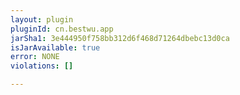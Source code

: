 ```yaml
---
layout: plugin
pluginId: cn.bestwu.app
jarSha1: 3e444950f758bb312d6f468d71264dbebc13d0ca
isJarAvailable: true
error: NONE
violations: []

---
```

